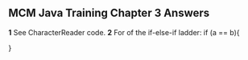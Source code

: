 ## MCM Java Training Chapter 3 Answers

**1** See CharacterReader code.
**2** For of the if-else-if ladder:
    if (a == b){
   	 
   }